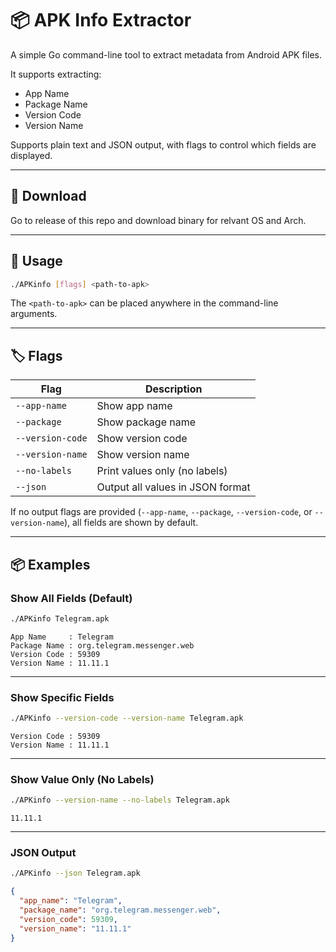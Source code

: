 
# 📦 APK Info Extractor

A simple Go command-line tool to extract metadata from Android APK files.

It supports extracting:

- App Name
- Package Name
- Version Code
- Version Name

Supports plain text and JSON output, with flags to control which fields are displayed.

---

## 🔧 Download

Go to release of this repo and download binary for relvant OS and Arch.

---

## 🚀 Usage

```bash
./APKinfo [flags] <path-to-apk>
```

The `<path-to-apk>` can be placed anywhere in the command-line arguments.

---

## 🏷️ Flags

| Flag             | Description                      |
| ---------------- | -------------------------------- |
| `--app-name`     | Show app name                    |
| `--package`      | Show package name                |
| `--version-code` | Show version code                |
| `--version-name` | Show version name                |
| `--no-labels`    | Print values only (no labels)    |
| `--json`         | Output all values in JSON format |

If no output flags are provided (`--app-name`, `--package`, `--version-code`, or `--version-name`), all fields are shown by default.

---

## 📦 Examples

### Show All Fields (Default)

```bash
./APKinfo Telegram.apk
```

```
App Name     : Telegram
Package Name : org.telegram.messenger.web
Version Code : 59309
Version Name : 11.11.1
```

---

### Show Specific Fields

```bash
./APKinfo --version-code --version-name Telegram.apk
```

```
Version Code : 59309
Version Name : 11.11.1
```

---

### Show Value Only (No Labels)

```bash
./APKinfo --version-name --no-labels Telegram.apk
```

```
11.11.1
```

---

### JSON Output

```bash
./APKinfo --json Telegram.apk
```

```json
{
  "app_name": "Telegram",
  "package_name": "org.telegram.messenger.web",
  "version_code": 59309,
  "version_name": "11.11.1"
}
```

